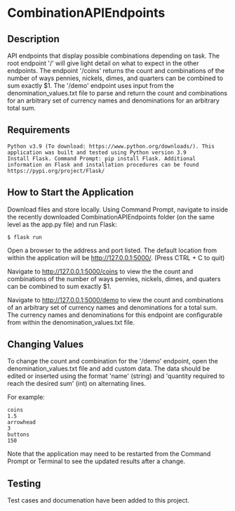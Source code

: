 # CombinationAPIEndpoints

## Description

API endpoints that display possible combinations depending on task. The root endpoint '/' will give light detail on what to expect in the other endpoints. 
The endpoint '/coins' returns the count and combinations of the number of ways pennies, nickels, dimes, and quarters can be combined to sum exactly $1. 
The '/demo' endpoint uses input from the denomination_values.txt file to parse and return the count and combinations for an arbitrary set of currency names 
and denominations for an arbitrary total sum. 


## Requirements 

```
Python v3.9 (To download: https://www.python.org/downloads/). This application was built and tested using Python version 3.9 
Install Flask. Command Prompt: pip install Flask. Additional information on Flask and installation procedures can be found https://pypi.org/project/Flask/
``` 

## How to Start the Application

Download files and store locally. 
Using Command Prompt, navigate to inside the recently downloaded CombinationAPIEndpoints folder (on the same level as the app.py file) and run Flask: 

```
$ flask run
```

Open a browser to the address and port listed. The default location from within the application will be http://127.0.0.1:5000/. (Press CTRL + C to quit) 

Navigate to http://127.0.0.1:5000/coins to view the the count and combinations of the number of ways pennies, nickels, dimes, and quaters can be combined
to sum exactly $1. 

Navigate to http://127.0.0.1:5000/demo to view the count and combinations of an arbitrary set of currency names and denominations for a total sum. 
The currency names and denominations for this endpoint are configurable from within the denomination_values.txt file. 


## Changing Values

To change the count and combination for the '/demo' endpoint, open the denomination_values.txt file and add custom data. The data should be edited or inserted 
using the format 'name' (string) and 'quantity required to reach the desired sum' (int) on alternating lines. 

For example: 

``` 
coins
1.5 
arrowhead
3
buttons
150
``` 

Note that the application may need to be restarted from the Command Prompt or Terminal to see the updated results after a change. 


## Testing

Test cases and documenation have been added to this project. 

